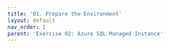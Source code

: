 ```yaml
---
title: '01. Prepare the Environment'
layout: default
nav_order: 1
parent: 'Exercise 02: Azure SQL Managed Instance'
---
```

